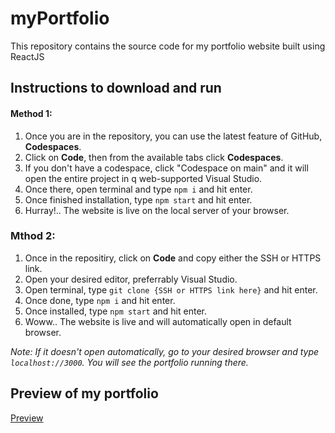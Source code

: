 # myPortfolio
This repository contains the source code for my portfolio website built using ReactJS

## Instructions to download and run

#### Method 1:
   1. Once you are in the repository, you can use the latest feature of GitHub, <b>Codespaces</b>.
   2. Click on <b>Code</b>, then from the available tabs click <b>Codespaces</b>.
   3. If you don't have a codespace, click "Codespace on main" and it will open the entire project in q web-supported Visual Studio.
   4. Once there, open terminal and type `npm i` and hit enter.
   5. Once finished installation, type `npm start` and hit enter.
   6. Hurray!.. The website is live on the local server of your browser.

### Mthod 2:
   1. Once in the repositiry, click on **Code** and copy either the SSH or HTTPS link.
   2. Open your desired editor, preferrably Visual Studio.
   3. Open terminal, type `git clone {SSH or HTTPS link here}` and hit enter.
   4. Once done, type `npm i` and hit enter.
   5. Once installed, type `npm start` and hit enter.
   6. Woww.. The website is live and will automatically open in default browser.
  
  *Note: If it doesn't open automatically, go to your desired browser and type `localhost://3000`. You will see the portfolio running there.*
 
 ## Preview of my portfolio
 <a href="https://drive.google.com/file/d/1mWom4DYJRYbN4S-iEU5XQfMHmLpW2gUt/view?usp=sharing">Preview</a>
